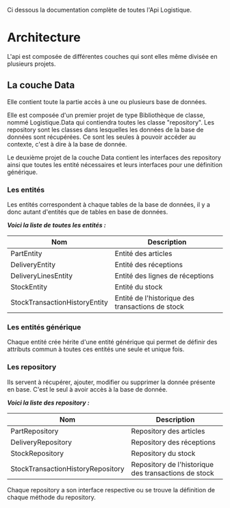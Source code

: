 Ci dessous la documentation complète de toutes l'Api Logistique.

# Architecture #

L'api est composée de différentes couches qui sont elles même divisée en plusieurs projets.

## La couche Data ##

Elle contient toute la partie accès à une ou plusieurs base de données. 

Elle est composée d'un premier projet de type Bibliothèque de classe, nommé Logistique.Data qui contiendra toutes les classe "repository". Les repository sont les classes dans lesquelles les données de la base de données sont récupérées. Ce sont les seules à pouvoir accéder au contexte, c'est à dire à la base de donnée.

Le deuxième projet de la couche Data contient les interfaces des repository ainsi que toutes les entité nécessaires et leurs interfaces pour une définition générique.

### Les entités ###

Les entités correspondent à chaque tables de la base de données, il y a donc autant d'entités que de tables en base de données.

***Voici la liste de toutes les entités :***

| Nom | Description |
|--------------|-----------|
| PartEntity | Entité des articles |
| DeliveryEntity | Entité des réceptions |
| DeliveryLinesEntity | Entité des lignes de réceptions |
| StockEntity | Entité du stock |
| StockTransactionHistoryEntity | Entité de l'historique des transactions de stock

### Les entités générique ###

Chaque entité crée hérite d'une entité générique qui permet de définir des attributs commun à toutes ces entités une seule et unique fois.

### Les repository ###

Ils servent à récupérer, ajouter, modifier ou supprimer la donnée présente en base.
C'est le seul à avoir accès à la base de donnée.

***Voici la liste des repository :***

| Nom | Description |
|--------------|-----------|
| PartRepository | Repository des articles |
| DeliveryRepository | Repository des réceptions |
| StockRepository | Repository du stock |
| StockTransactionHistoryRepository | Repository de l'historique des transactions de stock

Chaque repository a son interface respective ou se trouve la définition de chaque méthode du repository.